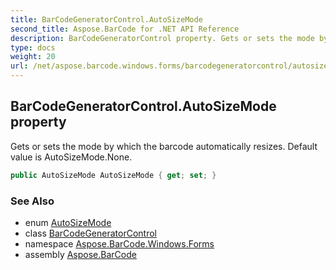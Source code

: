 ```yaml
---
title: BarCodeGeneratorControl.AutoSizeMode
second_title: Aspose.BarCode for .NET API Reference
description: BarCodeGeneratorControl property. Gets or sets the mode by which the barcode automatically resizes. Default value is AutoSizeMode.None
type: docs
weight: 20
url: /net/aspose.barcode.windows.forms/barcodegeneratorcontrol/autosizemode/
---
```

## BarCodeGeneratorControl.AutoSizeMode property

Gets or sets the mode by which the barcode automatically resizes. Default value is AutoSizeMode.None.

```csharp
public AutoSizeMode AutoSizeMode { get; set; }
```

### See Also

* enum [AutoSizeMode](../../../aspose.barcode.generation/autosizemode/)
* class [BarCodeGeneratorControl](../)
* namespace [Aspose.BarCode.Windows.Forms](../../../aspose.barcode.windows.forms/)
* assembly [Aspose.BarCode](../../../)


